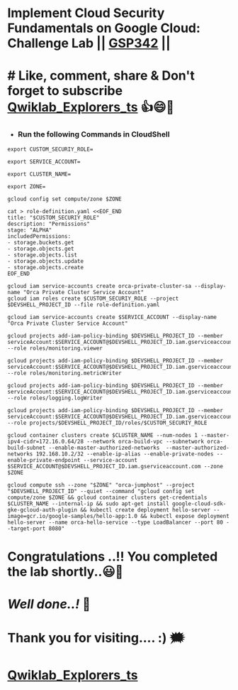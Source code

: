 # Implement Cloud Security Fundamentals on Google Cloud: Challenge Lab || [GSP342](https://www.cloudskillsboost.google/course_templates/645/labs/464890) ||

# # Like, comment, share & Don't forget to subscribe [Qwiklab_Explorers_ts](https://youtube.com/@titashshil?si=RgamNu1dc9jVIbJN) 👍😄🤝

* ### Run the following Commands in CloudShell
```
export CUSTOM_SECURIY_ROLE=
```
```
export SERVICE_ACCOUNT=
```
```
export CLUSTER_NAME=
```
```
export ZONE=
```
```
gcloud config set compute/zone $ZONE

cat > role-definition.yaml <<EOF_END
title: "$CUSTOM_SECURIY_ROLE"
description: "Permissions"
stage: "ALPHA"
includedPermissions:
- storage.buckets.get
- storage.objects.get
- storage.objects.list
- storage.objects.update
- storage.objects.create
EOF_END

gcloud iam service-accounts create orca-private-cluster-sa --display-name "Orca Private Cluster Service Account"
gcloud iam roles create $CUSTOM_SECURIY_ROLE --project $DEVSHELL_PROJECT_ID --file role-definition.yaml

gcloud iam service-accounts create $SERVICE_ACCOUNT --display-name "Orca Private Cluster Service Account"

gcloud projects add-iam-policy-binding $DEVSHELL_PROJECT_ID --member serviceAccount:$SERVICE_ACCOUNT@$DEVSHELL_PROJECT_ID.iam.gserviceaccount.com --role roles/monitoring.viewer

gcloud projects add-iam-policy-binding $DEVSHELL_PROJECT_ID --member serviceAccount:$SERVICE_ACCOUNT@$DEVSHELL_PROJECT_ID.iam.gserviceaccount.com --role roles/monitoring.metricWriter

gcloud projects add-iam-policy-binding $DEVSHELL_PROJECT_ID --member serviceAccount:$SERVICE_ACCOUNT@$DEVSHELL_PROJECT_ID.iam.gserviceaccount.com --role roles/logging.logWriter

gcloud projects add-iam-policy-binding $DEVSHELL_PROJECT_ID --member serviceAccount:$SERVICE_ACCOUNT@$DEVSHELL_PROJECT_ID.iam.gserviceaccount.com --role projects/$DEVSHELL_PROJECT_ID/roles/$CUSTOM_SECURIY_ROLE

gcloud container clusters create $CLUSTER_NAME --num-nodes 1 --master-ipv4-cidr=172.16.0.64/28 --network orca-build-vpc --subnetwork orca-build-subnet --enable-master-authorized-networks  --master-authorized-networks 192.168.10.2/32 --enable-ip-alias --enable-private-nodes --enable-private-endpoint --service-account $SERVICE_ACCOUNT@$DEVSHELL_PROJECT_ID.iam.gserviceaccount.com --zone $ZONE

gcloud compute ssh --zone "$ZONE" "orca-jumphost" --project "$DEVSHELL_PROJECT_ID" --quiet --command "gcloud config set compute/zone $ZONE && gcloud container clusters get-credentials $CLUSTER_NAME --internal-ip && sudo apt-get install google-cloud-sdk-gke-gcloud-auth-plugin && kubectl create deployment hello-server --image=gcr.io/google-samples/hello-app:1.0 && kubectl expose deployment hello-server --name orca-hello-service --type LoadBalancer --port 80 --target-port 8080"
```

# Congratulations ..!! You completed the lab shortly..😃💯

# *Well done..!* 👏

# Thank you for visiting.... :) 🗯️

# [Qwiklab_Explorers_ts](https://youtube.com/@titashshil?si=RgamNu1dc9jVIbJN)
